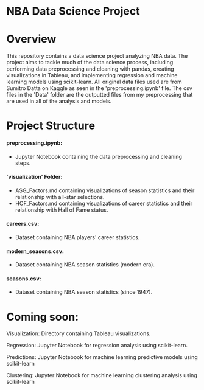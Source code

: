 # NBA Data Science Project

# Overview
This repository contains a data science project analyzing NBA data. The project aims to tackle much of the data science process, including performing data preprocessing and cleaning with pandas, creating visualizations in Tableau, and implementing regression and machine learning models using scikit-learn.
All original data files used are from Sumitro Datta on Kaggle as seen in the 'preprocessing.ipynb' file. The csv files in the 'Data' folder are the outputted files from my preprocessing that are used in all of the analysis and models. 

# Project Structure
#### preprocessing.ipynb: 
- Jupyter Notebook containing the data preprocessing and cleaning steps.

#### 'visualization' Folder:
- ASG_Factors.md containing visualizations of season statistics and their relationship with all-star selections.
- HOF_Factors.md containing visualizations of career statistics and their relationship with Hall of Fame status.

#### careers.csv:
- Dataset containing NBA players' career statistics.

#### modern_seasons.csv: 
- Dataset containing NBA season statistics (modern era).

#### seasons.csv: 
- Dataset containing NBA season statistics (since 1947).

# Coming soon:
Visualization: Directory containing Tableau visualizations.

Regression: Jupyter Notebook for regression analysis using scikit-learn.

Predictions: Jupyter Notebook for machine learning predictive models using scikit-learn

Clustering: Jupyter Notebook for machine learning clustering analysis using scikit-learn
